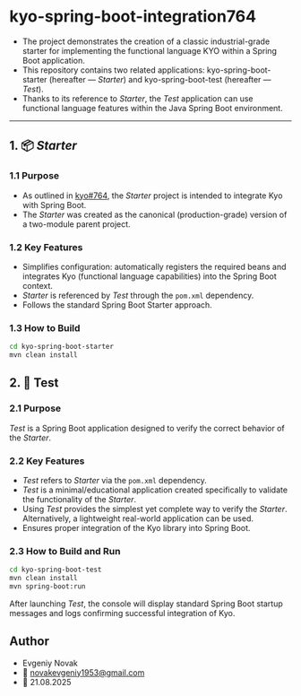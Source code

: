 # kyo-spring-boot-integration764

- The project demonstrates the creation of a classic industrial-grade starter for implementing the functional language KYO within a Spring Boot application.
- This repository contains two related applications: kyo-spring-boot-starter (hereafter — *Starter*) and kyo-spring-boot-test (hereafter — *Test*).  
- Thanks to its reference to *Starter*, the *Test* application can use functional language features within the Java Spring Boot environment.  

---

## 1. 📦 *Starter*

### 1.1 Purpose
- As outlined in [kyo#764](https://github.com/getkyo/kyo/issues/764), the *Starter* project is intended to integrate Kyo with Spring Boot.  
- The *Starter* was created as the canonical (production-grade) version of a two-module parent project.

### 1.2 Key Features
- Simplifies configuration: automatically registers the required beans and integrates Kyo (functional language capabilities) into the Spring Boot context.  
- *Starter* is referenced by *Test* through the `pom.xml` dependency.
- Follows the standard Spring Boot Starter approach.  

### 1.3 How to Build
```bash
cd kyo-spring-boot-starter
mvn clean install
```
## 2. 🧪 Test

### 2.1 Purpose
*Test* is a Spring Boot application designed to verify the correct behavior of the *Starter*.

### 2.2 Key Features
- *Test* refers to *Starter* via the `pom.xml` dependency.
- *Test* is a minimal/educational application created specifically to validate the functionality of the *Starter*.
- Using *Test* provides the simplest yet complete way to verify the *Starter*. Alternatively, a lightweight real-world application can be used.
- Ensures proper integration of the Kyo library into Spring Boot.

### 2.3 How to Build and Run
```bash
cd kyo-spring-boot-test
mvn clean install
mvn spring-boot:run
```
After launching *Test*, the console will display standard Spring Boot startup messages and logs confirming successful integration of Kyo.

## Author
- Evgeniy Novak
- 📧 novakevgeniy1953@gmail.com
- 📅 21.08.2025







